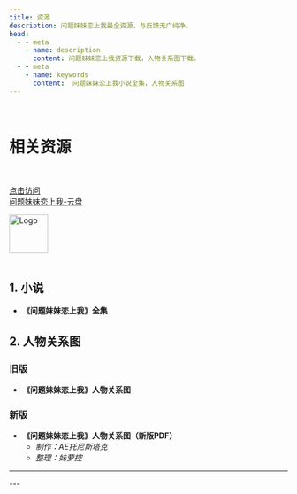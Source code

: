 ```yaml
---  
title: 资源
description: 问题妹妹恋上我最全资源，与反馈无广纯净。  
head:  
  - - meta  
    - name: description  
      content: 问题妹妹恋上我资源下载，人物关系图下载。  
  - - meta  
    - name: keywords  
      content:  问题妹妹恋上我小说全集，人物关系图
---  
```


<br>



# 相关资源


<br>
<div class="linkcard">
  <a href="https://pan.wtmmlsw.cn/%E9%97%AE%E9%A2%98%E5%A6%B9%E5%A6%B9%E6%81%8B%E4%B8%8A%E6%88%91%E8%B5%84%E6%BA%90%E5%90%88%E9%9B%86" target="_blank">
    <p class="description">点击访问<br><span>问题妹妹恋上我-云盘</span></p>
    <div class="logo">
        <img alt="Logo" width="70px" height="70px" src="https://cdn.jsdelivr.net/gh/alist-org/logo@main/logo.svg" />
    </div>
  </a>
</div>
<br>



## 1. 小说

- **《问题妹妹恋上我》全集**

  
  

## 2. 人物关系图

### 旧版
- **《问题妹妹恋上我》人物关系图**




### 新版
- **《问题妹妹恋上我》人物关系图（新版PDF）**
   - *制作：AE托尼斯塔克*
   - *整理：妹萝控*

<hr>



<Twikoo :key="resources" />
---
